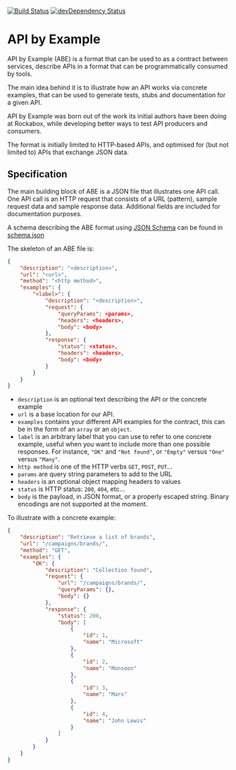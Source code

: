 [![Build Status](http://img.shields.io/travis/apibyexample/abe-spec/master.svg)](https://travis-ci.org/apibyexample/abe-spec)
[![devDependency Status](https://david-dm.org/apibyexample/abe-spec/dev-status.svg)](https://david-dm.org/apibyexample/abe-spec#info=devDependencies)

API by Example
==============

API by Example (ABE) is a format that can be used to as a contract between services, describe
APIs in a format that can be programmatically consumed by tools.

The main idea behind it is to illustrate how an API works via concrete
examples, that can be used to generate tests, stubs and documentation for a
given API.

API by Example was born out of the work its initial authors have been
doing at Rockabox, while developing better ways to test API producers and
consumers.

The format is initially limited to HTTP-based APIs, and optimised for (but not
limited to) APIs that exchange JSON data.

Specification
-------------

The main building block of ABE is a JSON file that illustrates one API call.
One API call is an HTTP request that consists of a URL (pattern), sample
request data and sample response data. Additional fields are included for
documentation purposes.

A schema describing the ABE format using [JSON Schema](http://json-schema.org) can be found in
[schema.json](schema.json)

The skeleton of an ABE file is:

```json
{
    "description": "<description>",
    "url": "<url>",
    "method": "<http method>",
    "examples": {
        "<label>": {
            "description": "<description>",
            "request": {
                "queryParams": <params>,
                "headers": <headers>,
                "body": <body>
            },
            "response": {
                "status": <status>,
                "headers": <headers>,
                "body": <body>
            }
        }
    }
}
```

* `description` is an optional text describing the API or the concrete example
* `url` is a base location for our API.
* `examples` contains your different API examples for the contract, this can be
  in the form of an `array` or an `object`.
* `label` is an arbitrary label that you can use to refer to one concrete
  example, useful when you want to include more than one possible responses.
  For instance, `"OK"` and `"Not found"`, or `"Empty"` versus `"One"`
  versus `"Many"`.
* `http method` is one of the HTTP verbs `GET`, `POST`, `PUT`...
* `params` are query string parameters to add to the URL
* `headers` is an optional object mapping headers to values
* `status` is HTTP status: `200`, `404`, etc...
* `body` is the payload, in JSON format, or a properly escaped string.
  Binary encodings are not supported at the moment.


To illustrate with a concrete example:

```json
{
    "description": "Retrieve a list of brands",
    "url": "/campaigns/brands/",
    "method": "GET",
    "examples": {
        "OK": {
            "description": "Collection found",
            "request": {
                "url": "/campaigns/brands/",
                "queryParams": {},
                "body": {}
            },
            "response": {
                "status": 200,
                "body": [
                    {
                        "id": 1,
                        "name": "Microsoft"
                    },
                    {
                        "id": 2,
                        "name": "Monsoon"
                    },
                    {
                        "id": 3,
                        "name": "Mars"
                    },
                    {
                        "id": 4,
                        "name": "John Lewis"
                    }
                ]
            }
        }
    }
}
```
